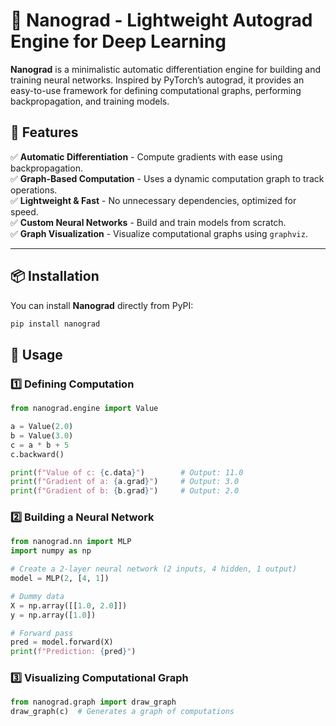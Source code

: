 # 🧠 Nanograd - Lightweight Autograd Engine for Deep Learning  

**Nanograd** is a minimalistic automatic differentiation engine for building and training neural networks. Inspired by PyTorch’s autograd, it provides an easy-to-use framework for defining computational graphs, performing backpropagation, and training models.  

## 🚀 Features  
✅ **Automatic Differentiation** - Compute gradients with ease using backpropagation.  
✅ **Graph-Based Computation** - Uses a dynamic computation graph to track operations.  
✅ **Lightweight & Fast** - No unnecessary dependencies, optimized for speed.  
✅ **Custom Neural Networks** - Build and train models from scratch.  
✅ **Graph Visualization** - Visualize computational graphs using `graphviz`.  

---

## 📦 Installation  

You can install **Nanograd** directly from PyPI:  

```bash
pip install nanograd
```


## 🔧 Usage

### 1️⃣ Defining Computation

```python
from nanograd.engine import Value

a = Value(2.0)
b = Value(3.0)
c = a * b + 5
c.backward()

print(f"Value of c: {c.data}")        # Output: 11.0
print(f"Gradient of a: {a.grad}")     # Output: 3.0
print(f"Gradient of b: {b.grad}")     # Output: 2.0

```

### 2️⃣ Building a Neural Network
```python
from nanograd.nn import MLP
import numpy as np

# Create a 2-layer neural network (2 inputs, 4 hidden, 1 output)
model = MLP(2, [4, 1])

# Dummy data
X = np.array([[1.0, 2.0]])
y = np.array([1.0])

# Forward pass
pred = model.forward(X)
print(f"Prediction: {pred}")

```

### 3️⃣ Visualizing Computational Graph

```python
from nanograd.graph import draw_graph
draw_graph(c)  # Generates a graph of computations

```


